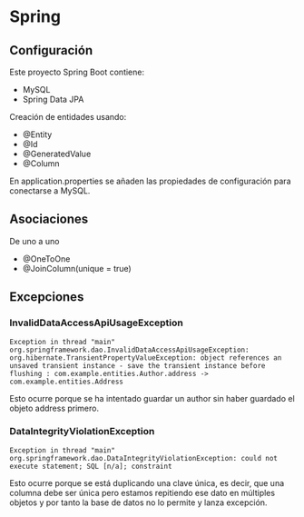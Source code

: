 
# Spring

## Configuración

Este proyecto Spring Boot contiene:

* MySQL
* Spring Data JPA

Creación de entidades usando:

* @Entity
* @Id
* @GeneratedValue
* @Column

En application.properties se añaden las propiedades de configuración para conectarse a MySQL.

## Asociaciones

De uno a uno
* @OneToOne
* @JoinColumn(unique = true)

## Excepciones

### InvalidDataAccessApiUsageException

```
Exception in thread "main" org.springframework.dao.InvalidDataAccessApiUsageException: org.hibernate.TransientPropertyValueException: object references an unsaved transient instance - save the transient instance before flushing : com.example.entities.Author.address -> com.example.entities.Address
```

Esto ocurre porque se ha intentado guardar un author sin haber guardado el objeto address primero.


### DataIntegrityViolationException

```
Exception in thread "main" org.springframework.dao.DataIntegrityViolationException: could not execute statement; SQL [n/a]; constraint
```

Esto ocurre porque se está duplicando una clave única, es decir, que una columna debe ser única pero estamos repitiendo ese dato en múltiples objetos y por tanto la base de datos no lo permite y lanza excepción.